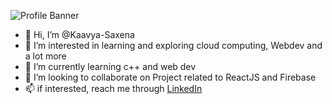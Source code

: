 

![Profile Banner](https://github.com/Kaavya-Saxena/Kaavya-Saxena/assets/85991489/f1837d40-5a3e-4139-b9aa-74d128a0bedb)


- 👋 Hi, I’m @Kaavya-Saxena
- 👀 I’m interested in learning and exploring cloud computing, Webdev and a lot more
- 🌱 I’m currently learning c++ and web dev
- 💞️ I’m looking to collaborate on Project related to ReactJS and Firebase
- 📫 if interested, reach me through <a href="https://www.linkedin.com/in/kaavya-saxena/">LinkedIn</a>

<!---
Kaavya-Saxena/Kaavya-Saxena is a ✨ special ✨ repository because its `README.md` (this file) appears on your GitHub profile.
You can click the Preview link to take a look at your changes.
--->

